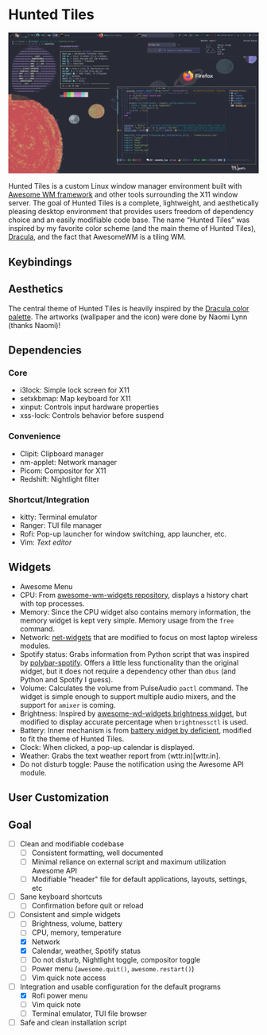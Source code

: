 # Hunted Tiles

![Hunted Tiles Image](./assets/hunted-tiles_screenshot.png)

Hunted Tiles is a custom Linux window manager environment built with [Awesome WM framework](https://awesomewm.org/) and other tools surrounding the X11 window server. The goal of Hunted Tiles is a complete, lightweight, and aesthetically pleasing desktop environment that provides users freedom of dependency choice and an easily modifiable code base. The name “Hunted Tiles” was inspired by my favorite color scheme (and the main theme of Hunted Tiles), [Dracula](https://draculatheme.com), and the fact that AwesomeWM is a tiling WM.


## Keybindings

## Aesthetics

The central theme of Hunted Tiles is heavily inspired by the [Dracula color palette](https://draculatheme.com/contribute). The artworks (wallpaper and the icon) were done by Naomi Lynn (thanks Naomi)!

## Dependencies

### Core

- i3lock: Simple lock screen for X11
- setxkbmap: Map keyboard for X11
- xinput: Controls input hardware properties
- xss-lock: Controls behavior before suspend

### Convenience

- Clipit: Clipboard manager
- nm-applet: Network manager
- Picom: Compositor for X11
- Redshift: Nightlight filter

### Shortcut/Integration

- kitty: Terminal emulator
- Ranger: TUI file manager
- Rofi: Pop-up launcher for window switching, app launcher, etc.
- Vim: *Text editor*

## Widgets

- Awesome Menu
- CPU: From [awesome-wm-widgets repository](https://github.com/streetturtle/awesome-wm-widgets/tree/master/cpu-widget), displays a history chart with top processes.
- Memory: Since the CPU widget also contains memory information, the memory widget is kept very simple. Memory usage from the `free` command.
- Network: [net-widgets](https://github.com/pltanton/net_widgets) that are modified to focus on most laptop wireless modules.
- Spotify status: Grabs information from Python script that was inspired by [polybar-spotify](https://github.com/Jvanrhijn/polybar-spotify). Offers a little less functionality than the original widget, but it does not require a dependency other than `dbus` (and Python and Spotify I guess).
- Volume: Calculates the volume from PulseAudio `pactl` command. The widget is simple enough to support multiple audio mixers, and the support for `amixer` is coming.
- Brightness: Inspired by [awesome-wd-widgets brightness widget](https://github.com/streetturtle/awesome-wm-widgets/tree/master/brightness-widget), but modified to display accurate percentage when `brightnessctl` is used.
- Battery: Inner mechanism is from [battery widget by deficient](https://github.com/deficient/battery-widget), modified to fit the theme of Hunted Tiles.
- Clock: When clicked, a pop-up calendar is displayed.
- Weather: Grabs the text weather report from (wttr.in)[wttr.in].
- Do not disturb toggle: Pause the notification using the Awesome API module.

## User Customization

## Goal

- [ ] Clean and modifiable codebase
  - [ ] Consistent formatting, well documented
  - [ ] Minimal reliance on external script and maximum utilization Awesome API
  - [ ] Modifiable "header" file for default applications, layouts, settings, etc
- [ ] Sane keyboard shortcuts
  - [ ] Confirmation before quit or reload
- [ ] Consistent and simple widgets
  - [ ] Brightness, volume, battery
  - [ ] CPU, memory, temperature
  - [X] Network
  - [X] Calendar, weather, Spotify status
  - [ ] Do not disturb, Nightlight toggle, compositor toggle
  - [ ] Power menu (`awesome.quit()`, `awesome.restart()`)
  - [ ] Vim quick note access
- [ ] Integration and usable configuration for the default programs
  - [X] Rofi power menu
  - [ ] Vim quick note
  - [ ] Terminal emulator, TUI file browser
- [ ] Safe and clean installation script
